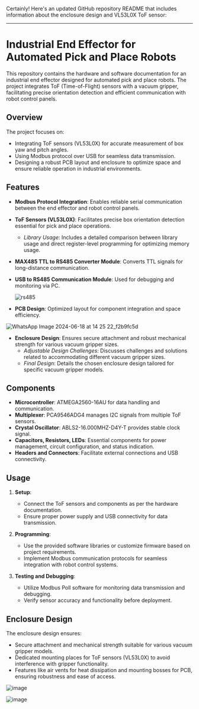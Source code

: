 Certainly! Here's an updated GitHub repository README that includes information about the enclosure design and VL53L0X ToF sensor:

---

# Industrial End Effector for Automated Pick and Place Robots

This repository contains the hardware and software documentation for an industrial end effector designed for automated pick and place robots. The project integrates ToF (Time-of-Flight) sensors with a vacuum gripper, facilitating precise orientation detection and efficient communication with robot control panels.

## Overview

The project focuses on:
- Integrating ToF sensors (VL53L0X) for accurate measurement of box yaw and pitch angles.
- Using Modbus protocol over USB for seamless data transmission.
- Designing a robust PCB layout and enclosure to optimize space and ensure reliable operation in industrial environments.

## Features

- **Modbus Protocol Integration**: Enables reliable serial communication between the end effector and robot control panels.
- **ToF Sensors (VL53L0X)**: Facilitates precise box orientation detection essential for pick and place operations. 
  - *Library Usage*: Includes a detailed comparison between library usage and direct register-level programming for optimizing memory usage.
- **MAX485 TTL to RS485 Converter Module**: Converts TTL signals for long-distance communication.  
- **USB to RS485 Communication Module**: Used for debugging and monitoring via PC.

  ![rs485](https://github.com/jaliyanimanthako/Industrial-End-Effector-for-Automated-Pick-and-Place-Robots/assets/161110418/92b3b14d-f96a-4ae2-8b6d-2e325f05c642)

- **PCB Design**: Optimized layout for component integration and space efficiency.

![WhatsApp Image 2024-06-18 at 14 25 22_f2b9fc5d](https://github.com/jaliyanimanthako/Industrial-End-Effector-for-Automated-Pick-and-Place-Robots/assets/161110418/69982c36-3216-4f25-a3a1-138672eadd46)

  
- **Enclosure Design**: Ensures secure attachment and robust mechanical strength for various vacuum gripper sizes.
  - *Adjustable Design Challenges*: Discusses challenges and solutions related to accommodating different vacuum gripper sizes.
  - *Final Design*: Details the chosen enclosure design tailored for specific vacuum gripper models.

## Components

- **Microcontroller**: ATMEGA2560-16AU for data handling and communication.
- **Multiplexer**: PCA9546ADG4 manages I2C signals from multiple ToF sensors.
- **Crystal Oscillator**: ABLS2-16.000MHZ-D4Y-T provides stable clock signal.
- **Capacitors, Resistors, LEDs**: Essential components for power management, circuit configuration, and status indication.
- **Headers and Connectors**: Facilitate external connections and USB connectivity.

## Usage

1. **Setup**:
   - Connect the ToF sensors and components as per the hardware documentation.
   - Ensure proper power supply and USB connectivity for data transmission.

2. **Programming**:
   - Use the provided software libraries or customize firmware based on project requirements.
   - Implement Modbus communication protocols for seamless integration with robot control systems.

3. **Testing and Debugging**:
   - Utilize Modbus Poll software for monitoring data transmission and debugging.
   - Verify sensor accuracy and functionality before deployment.

## Enclosure Design

The enclosure design ensures:
- Secure attachment and mechanical strength suitable for various vacuum gripper models.
- Dedicated mounting places for ToF sensors (VL53L0X) to avoid interference with gripper functionality.
- Features like air vents for heat dissipation and mounting bosses for PCB, ensuring robustness and ease of access.


 ![image](https://github.com/jaliyanimanthako/Industrial-End-Effector-for-Automated-Pick-and-Place-Robots/assets/161110418/a179bfe3-aa3e-4430-b7ed-a4d9d93666e1)

 ![image](https://github.com/jaliyanimanthako/Industrial-End-Effector-for-Automated-Pick-and-Place-Robots/assets/161110418/8372e076-9fe1-44b0-b545-bae7987a9e8c)

